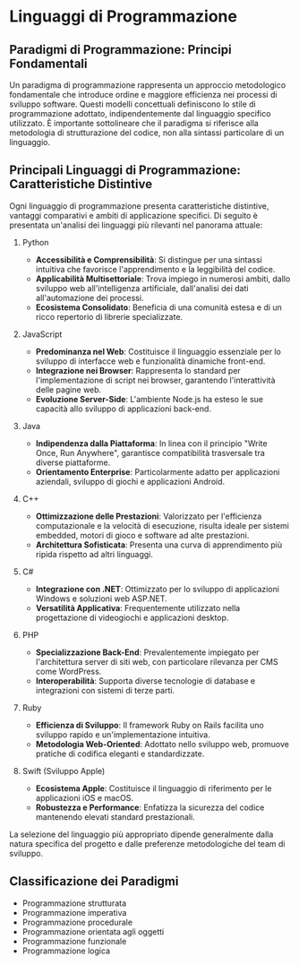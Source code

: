 # Linguaggi di Programmazione

## Paradigmi di Programmazione: Principi Fondamentali

Un paradigma di programmazione rappresenta un approccio metodologico fondamentale che introduce ordine e maggiore efficienza nei processi di sviluppo software. Questi modelli concettuali definiscono lo stile di programmazione adottato, indipendentemente dal linguaggio specifico utilizzato. È importante sottolineare che il paradigma si riferisce alla metodologia di strutturazione del codice, non alla sintassi particolare di un linguaggio.

## Principali Linguaggi di Programmazione: Caratteristiche Distintive

Ogni linguaggio di programmazione presenta caratteristiche distintive, vantaggi comparativi e ambiti di applicazione specifici. Di seguito è presentata un'analisi dei linguaggi più rilevanti nel panorama attuale:

1. Python
   * **Accessibilità e Comprensibilità**: Si distingue per una sintassi intuitiva che favorisce l'apprendimento e la leggibilità del codice.
   * **Applicabilità Multisettoriale**: Trova impiego in numerosi ambiti, dallo sviluppo web all'intelligenza artificiale, dall'analisi dei dati all'automazione dei processi.
   * **Ecosistema Consolidato**: Beneficia di una comunità estesa e di un ricco repertorio di librerie specializzate.

2. JavaScript
   * **Predominanza nel Web**: Costituisce il linguaggio essenziale per lo sviluppo di interfacce web e funzionalità dinamiche front-end.
   * **Integrazione nei Browser**: Rappresenta lo standard per l'implementazione di script nei browser, garantendo l'interattività delle pagine web.
   * **Evoluzione Server-Side**: L'ambiente Node.js ha esteso le sue capacità allo sviluppo di applicazioni back-end.

3. Java
   * **Indipendenza dalla Piattaforma**: In linea con il principio "Write Once, Run Anywhere", garantisce compatibilità trasversale tra diverse piattaforme.
   * **Orientamento Enterprise**: Particolarmente adatto per applicazioni aziendali, sviluppo di giochi e applicazioni Android.

4. C++
   * **Ottimizzazione delle Prestazioni**: Valorizzato per l'efficienza computazionale e la velocità di esecuzione, risulta ideale per sistemi embedded, motori di gioco e software ad alte prestazioni.
   * **Architettura Sofisticata**: Presenta una curva di apprendimento più ripida rispetto ad altri linguaggi.

5. C#
   * **Integrazione con .NET**: Ottimizzato per lo sviluppo di applicazioni Windows e soluzioni web ASP.NET.
   * **Versatilità Applicativa**: Frequentemente utilizzato nella progettazione di videogiochi e applicazioni desktop.

6. PHP
   * **Specializzazione Back-End**: Prevalentemente impiegato per l'architettura server di siti web, con particolare rilevanza per CMS come WordPress.
   * **Interoperabilità**: Supporta diverse tecnologie di database e integrazioni con sistemi di terze parti.

7. Ruby
   * **Efficienza di Sviluppo**: Il framework Ruby on Rails facilita uno sviluppo rapido e un'implementazione intuitiva.
   * **Metodologia Web-Oriented**: Adottato nello sviluppo web, promuove pratiche di codifica eleganti e standardizzate.

8. Swift (Sviluppo Apple)
   * **Ecosistema Apple**: Costituisce il linguaggio di riferimento per le applicazioni iOS e macOS.
   * **Robustezza e Performance**: Enfatizza la sicurezza del codice mantenendo elevati standard prestazionali.

La selezione del linguaggio più appropriato dipende generalmente dalla natura specifica del progetto e dalle preferenze metodologiche del team di sviluppo.

## Classificazione dei Paradigmi

* Programmazione strutturata
* Programmazione imperativa
* Programmazione procedurale
* Programmazione orientata agli oggetti
* Programmazione funzionale
* Programmazione logica
